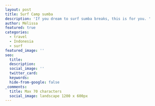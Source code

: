 ```yaml
---
layout: post
title: Surf Camp sumba
description: 'If you dream to surf sumba breaks, this is for you. '
author: Mélissa
featured: true
categories:
  - travel
  - Indonesia
  - surf
featured_image: ''
seo:
  title:
  description:
  social_image: ''
  twitter_card:
  keywords:
  hide-from-google: false
_comments:
  title: Max 70 characters
  social_image: landscape 1200 x 600px
---
```

